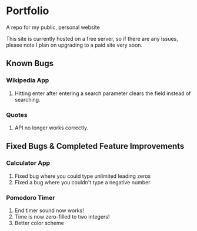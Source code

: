 # Portfolio
A repo for my public, personal website

This site is currently hosted on a free server, so if there are any issues, please note I plan on upgrading to a paid site very soon.

## Known Bugs

### Wikipedia App
1. Hitting enter after entering a search parameter clears the field instead of searching.

### Quotes
1. API no longer works correctly.

## Fixed Bugs & Completed Feature Improvements

### Calculator App
1. Fixed bug where you could type unlimited leading zeros
2. Fixed a bug where you couldn't type a negative number

### Pomodoro Timer
1. End timer sound now works!
2. Time is now zero-filled to two integers!
3. Better color scheme
